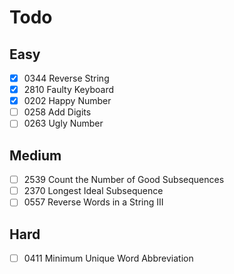 # Todo

## Easy

- [x] 0344 Reverse String
- [x] 2810 Faulty Keyboard
- [x] 0202 Happy Number
- [ ] 0258 Add Digits
- [ ] 0263 Ugly Number

## Medium

- [ ] 2539 Count the Number of Good Subsequences
- [ ] 2370 Longest Ideal Subsequence
- [ ] 0557 Reverse Words in a String III

## Hard

- [ ] 0411 Minimum Unique Word Abbreviation

